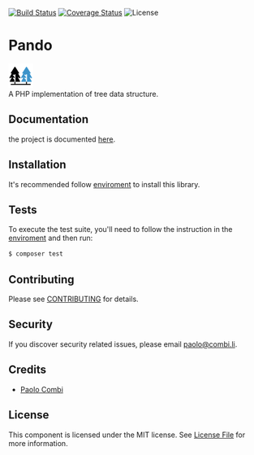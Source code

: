 [![Build Status](https://travis-ci.org/MarshallJamesRaynor/pando.svg?branch=master)](https://travis-ci.org/MarshallJamesRaynor/pando)
[![Coverage Status](https://coveralls.io/repos/github/MarshallJamesRaynor/pando/badge.svg?branch=master)](https://coveralls.io/github/MarshallJamesRaynor/pando?branch=master)
![License](https://poser.pugx.org/slim/psr7/license)
# Pando

![](docs/Tree.png)  
A PHP implementation of tree data structure.

## Documentation
the project is documented [here](./docs).

## Installation
It's recommended follow [enviroment](./docs/enviroment.md) to install this library.


## Tests
To execute the test suite, you'll need to follow the instruction in the [enviroment](./docs/enviroment.md) and then run: 

```bash
$ composer test
```

## Contributing

Please see [CONTRIBUTING](CONTRIBUTING.md) for details.

## Security

If you discover security related issues, please email paolo@combi.li.

## Credits

- [Paolo Combi](https://combi.li/)

## License

This component is licensed under the MIT license. See [License File](LICENSE) 
for more information.